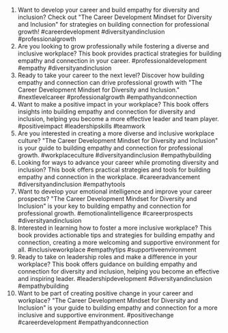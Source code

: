 1. Want to develop your career and build empathy for diversity and inclusion? Check out "The Career Development Mindset for Diversity and Inclusion" for strategies on building connection for professional growth! #careerdevelopment #diversityandinclusion #professionalgrowth
2. Are you looking to grow professionally while fostering a diverse and inclusive workplace? This book provides practical strategies for building empathy and connection in your career. #professionaldevelopment #empathy #diversityandinclusion
3. Ready to take your career to the next level? Discover how building empathy and connection can drive professional growth with "The Career Development Mindset for Diversity and Inclusion." #nextlevelcareer #professionalgrowth #empathyandconnection
4. Want to make a positive impact in your workplace? This book offers insights into building empathy and connection for diversity and inclusion, helping you become a more effective leader and team player. #positiveimpact #leadershipskills #teamwork
5. Are you interested in creating a more diverse and inclusive workplace culture? "The Career Development Mindset for Diversity and Inclusion" is your guide to building empathy and connection for professional growth. #workplaceculture #diversityandinclusion #empathybuilding
6. Looking for ways to advance your career while promoting diversity and inclusion? This book offers practical strategies and tools for building empathy and connection in the workplace. #careeradvancement #diversityandinclusion #empathytools
7. Want to develop your emotional intelligence and improve your career prospects? "The Career Development Mindset for Diversity and Inclusion" is your key to building empathy and connection for professional growth. #emotionalintelligence #careerprospects #diversityandinclusion
8. Interested in learning how to foster a more inclusive workplace? This book provides actionable tips and strategies for building empathy and connection, creating a more welcoming and supportive environment for all. #inclusiveworkplace #empathytips #supportiveenvironment
9. Ready to take on leadership roles and make a difference in your workplace? This book offers guidance on building empathy and connection for diversity and inclusion, helping you become an effective and inspiring leader. #leadershipdevelopment #diversityandinclusion #empathybuilding
10. Want to be part of creating positive change in your career and workplace? "The Career Development Mindset for Diversity and Inclusion" is your guide to building empathy and connection for a more inclusive and supportive environment. #positivechange #careerdevelopment #empathyandconnection
